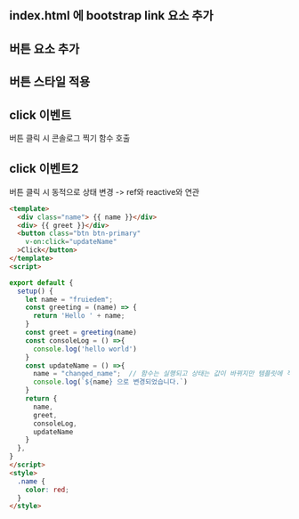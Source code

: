 ```table-of-contents
```

##  index.html 에 bootstrap link 요소 추가
## 버튼 요소 추가
## 버튼 스타일 적용
## click 이벤트 
  버튼 클릭 시 콘솔로그 찍기 함수 호출
## click 이벤트2
  버튼 클릭 시 동적으로 상태 변경 -> ref와 reactive와 연관

```html
<template>
  <div class="name"> {{ name }}</div>
  <div> {{ greet }}</div>
  <button class="btn btn-primary"
    v-on:click="updateName"
  >Click</button>
</template>
<script>

export default {
  setup() {
    let name = "fruiedem";
    const greeting = (name) => {
      return 'Hello ' + name;
    }
    const greet = greeting(name)
    const consoleLog = () =>{
      console.log('hello world')
    }
    const updateName = () =>{
      name = "changed_name";  // 함수는 실행되고 상태는 값이 바뀌지만 템플릿에 적용이 안 되는 상태
      console.log(`${name} 으로 변경되었습니다.`)
    }
    return {
      name,
      greet,
      consoleLog,
      updateName
    }
  },
}
</script>
<style>
  .name {
    color: red;
  }
</style>
```

